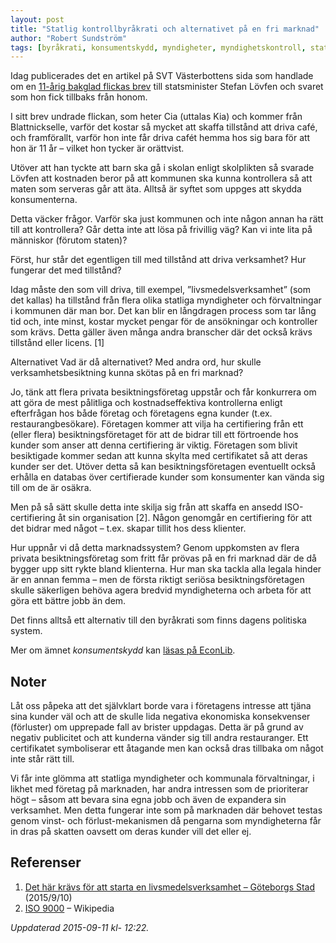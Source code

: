 ```yaml
---
layout: post
title: "Statlig kontrollbyråkrati och alternativet på en fri marknad"
author: "Robert Sundström"
tags: [byråkrati, konsumentskydd, myndigheter, myndighetskontroll, staten]
---
```


Idag publicerades det en artikel på SVT Västerbottens sida som handlade om en [11-årig bakglad flickas brev](http://www.svt.se/nyheter/regionalt/vasterbotten/11-aring-vadjar-till-lofven-vill-oppna-minicafe) till statsminister Stefan Lövfen och svaret som hon fick tillbaks från honom.


I sitt brev undrade flickan, som heter Cia (uttalas Kia) och kommer från Blattnickselle, varför det kostar så mycket att skaffa tillstånd att driva café, och framförallt, varför hon inte får driva cafét hemma hos sig bara för att hon är 11 år – vilket hon tycker är orättvist.

Utöver att han tyckte att barn ska gå i skolan enligt skolplikten så svarade Lövfen att kostnaden beror på att kommunen ska kunna kontrollera så att maten som serveras går att äta. Alltså är syftet som uppges att skydda konsumenterna.

Detta väcker frågor. Varför ska just kommunen och inte någon annan ha rätt till att kontrollera? Går detta inte att lösa på frivillig väg? Kan vi inte lita på människor (förutom staten)?

Först, hur står det egentligen till med tillstånd att driva verksamhet? Hur fungerar det med tillstånd?

Idag måste den som vill driva, till exempel, ”livsmedelsverksamhet” (som det kallas) ha tillstånd från flera olika statliga myndigheter och förvaltningar i kommunen där man bor. Det kan blir en långdragen process som tar lång tid och, inte minst, kostar mycket pengar för de ansökningar och kontroller som krävs. Detta gäller även många andra branscher där det också krävs tillstånd eller licens. [1]

Alternativet
Vad är då alternativet? Med andra ord, hur skulle verksamhetsbesiktning kunna skötas på en fri marknad?

Jo, tänk att flera privata besiktningsföretag uppstår och får konkurrera om att göra de mest pålitliga och kostnadseffektiva kontrollerna enligt efterfrågan hos både företag och företagens egna kunder (t.ex. restaurangbesökare). Företagen kommer att vilja ha certifiering från ett (eller flera) besiktningsföretaget för att de bidrar till ett förtroende hos kunder som anser att denna certifiering är viktig. Företagen som blivit besiktigade kommer sedan att kunna skylta med certifikatet så att deras kunder ser det. Utöver detta så kan besiktningsföretagen eventuellt också erhålla en databas över certifierade kunder som konsumenter kan vända sig till om de är osäkra.

Men på så sätt skulle detta inte skilja sig från att skaffa en ansedd ISO-certifiering åt sin organisation [2]. Någon genomgår en certifiering för att det bidrar med något – t.ex. skapar tillit hos dess klienter.

Hur uppnår vi då detta marknadssystem? Genom uppkomsten av flera privata besiktningsföretag som fritt får prövas på en fri marknad där de då bygger upp sitt rykte bland klienterna. Hur man ska tackla alla legala hinder är en annan femma – men de första riktigt seriösa besiktningsföretagen skulle säkerligen behöva agera bredvid myndigheterna och arbeta för att göra ett bättre jobb än dem.

Det finns alltså ett alternativ till den byråkrati som finns dagens politiska system.

Mer om ämnet *konsumentskydd* kan [läsas på EconLib](http://www.econlib.org/library/Enc/ConsumerProtection.html).

## Noter
Låt oss påpeka att det självklart borde vara i företagens intresse att tjäna sina kunder väl och att de skulle lida negativa ekonomiska konsekvenser (förluster) om upprepade fall av brister uppdagas. Detta är på grund av negativ publicitet och att kunderna vänder sig till andra restauranger. Ett certifikatet symboliserar ett åtagande men kan också dras tillbaka om något inte står rätt till.

Vi får inte glömma att statliga  myndigheter och kommunala förvaltningar, i likhet med företag på marknaden, har andra intressen som de prioriterar högt – såsom att bevara sina egna jobb och även de expandera sin verksamhet. Men detta fungerar inte som på marknaden där behovet testas genom vinst- och förlust-mekanismen då pengarna som myndigheterna får in dras på skatten oavsett om deras kunder vill det eller ej.

## Referenser
1. [Det här krävs för att starta en livsmedelsverksamhet – Göteborgs Stad](http://goteborg.se/wps/portal/foretag/tillstand-och-regler/livsmedel/det-har-kravs-for-att/!ut/p/z1/hY5NC4JAGIR_jdd9X1tz127bQUmlDAJtL6GxqeAX69ZCvz47BkVzG-YZZkBCAXIoH21dmnYcym7xZ-lfMjc-8q0r8BAFIe5OSRbuk9SLOIX8HyCXGH9IIMQg26on9toTJEg9ZJRzRpkfrJGt3vtiqCivQWp1U1ppctfLrcaYad446KC1ltTjWHeKzMrBb41mnA0UHyBMffFMVS5e-28LcQ!!/dz/d5/L2dBISEvZ0FBIS9nQSEh/) (2015/9/10)
2. [ISO 9000](https://sv.wikipedia.org/wiki/ISO_9000) – Wikipedia

*Uppdaterad 2015-09-11 kl- 12:22.*